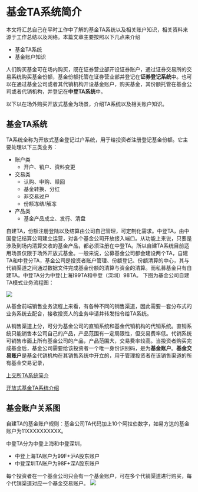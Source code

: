 # 基金TA系统简介 #

本文将汇总自己在平时工作中了解的基金TA系统以及相关账户知识，相关资料来源于工作总结以及网络。本篇文章主要按照以下几点来介绍
* 基金TA系统
* 基金账户知识

人们购买基金可在场内购买，既在证券营业部开设证券账户，通过证券交易所的交易系统购买基金份额，基金份额托管在证券营业部并登记在**证券登记系统**中。也可以在通过基金公司或者其代销机构开设基金账户，购买基金，其份额托管在基金公司或者代销机构，并登记在**中登TA系统**中。

以下以在场外购买开放式基金为场景，介绍TA系统以及相关账户知识。

## 基金TA系统 ##

TA系统全称为开放式基金登记过户系统，用于给投资者注册登记基金份额。它主要处理以下三类业务：

* 账户类
  * 开户、销户、资料变更
* 交易类
  * 认购、申购、赎回
  * 基金转换、分红
  * 非交易过户
  * 份额冻结/解冻
* 产品类
  * 基金产品成立、发行、清盘

自建TA，份额注册登陆以及结算由公司自己管理，可定制化需求。中登TA，由中国登记结算公司建立运营，对各个基金公司开放接入端口。从功能上来说，只要是涉及到场内清算交收的基金产品，都必须注册在中登TA。所以自建TA系统目前适用场景仅限于场外开放式基金。一般来说，公募基金公司都会建设两个TA，自建TA和中登分TA，基金公司是投资者账户管理、份额登记、份额清算的中心，其与代销渠道之间通过数据文件完成基金份额的清算与资金的清算。而私募基金只有自建TA。中登TA分为中登(上海)99TA和中登（深圳）98TA。
下图为基金公司自建TA模式业务流程图：

![](https://i.imgur.com/Hm0TPQS.jpg)

从基金前端销售业务流程上来看，有各种不同的销售渠道，因此需要一套分布式的业务系统去配合，接收投资人的业务申请并转发指令给TA系统。

从销售渠道上分，可分为基金公司的直销系统和基金代销机构的代销系统。直销系统只能销售本公司自己的产品，产品范围有一定局限性，但交易费率低。代销系统可销售市面上所有基金公司的产品，产品范围大，交易费率较高。当投资者购买完成基金后，基金公司需要给该投资者一个唯一身份识别码，是为**基金账户**。**基金交易账户**是基金代销机构在其销售系统中开立的，用于管理投资者在该销售渠道的所有基金交易记录，

[上交所TA系统简介](https://istock.ssetech.com.cn/wiki/doku.php?id=brokersystem:regist-deposit-clearing-delivery:transfer_agent_system)

[开放式基金TA系统介绍](http://www.chinaclear.cn/zdjs/sjjpt/201306/bbb20b9369064c82b74a9d329a86f7a8.shtml)


## 基金账户关系图 ##

自建TA的基金账户规则：基金公司TA代码加上10个阿拉伯数字，如易方达的基金账户为11XXXXXXXXXX。

中登TA分为中登上海和中登深圳，
* 中登上海TA账户为99F+沪A股东账户
* 中登深圳TA账户为98F+深A股东账户

每个投资者在一个基金公司只会有一个基金账户，可在多个代销渠道进行购买，每个代销渠道对应一个基金交易账户。
![](https://i.imgur.com/l1kzIqx.png)
